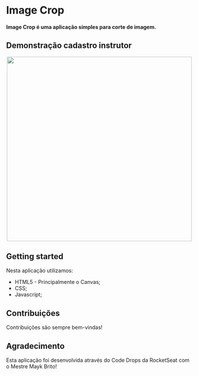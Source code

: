 # Image Crop

#### Image Crop é uma aplicação simples para corte de imagem. 


## Demonstração cadastro instrutor
<p align="center">
  <img width="500" height="500" src="https://github.com/chrisleo-usa/Gifs/blob/master/Image%20Crop/Image%20Crop.gif">
</p>

## Getting started

Nesta aplicação utilizamos:
* HTML5 - Principalmente o Canvas;
* CSS;
* Javascript;

## Contribuições

Contribuições são sempre bem-vindas!

## Agradecimento

Esta aplicação foi desenvolvida através do Code Drops da RocketSeat com o Mestre Mayk Brito!
